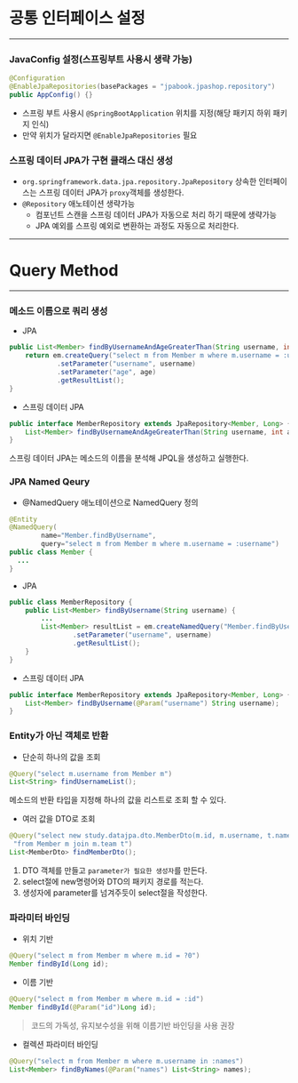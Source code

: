 # 공통 인터페이스 설정
***

### JavaConfig 설정(스프링부트 사용시 생략 가능)
```java
@Configuration
@EnableJpaRepositories(basePackages = "jpabook.jpashop.repository")
public AppConfig() {}
```
* 스프링 부트 사용시 `@SpringBootApplication` 위치를 지정(해당 패키지 하위 패키지 인식)
* 만약 위치가 달라지면 `@EnableJpaRepositories` 필요

### 스프링 데이터 JPA가 구현 클래스 대신 생성
* `org.springframework.data.jpa.repository.JpaRepository` 상속한 인터페이스는 스프링 데이터 JPA가 `proxy`객체를 생성한다.
* `@Repository` 애노테이션 생략가능
  * 컴포넌트 스캔을 스프링 데이터 JPA가 자동으로 처리 하기 때문에 생략가능
  * JPA 예외를 스프링 예외로 변환하는 과정도 자동으로 처리한다.
***
# Query Method
***
### 메소드 이름으로 쿼리 생성
* JPA 
```java
public List<Member> findByUsernameAndAgeGreaterThan(String username, int age) {
    return em.createQuery("select m from Member m where m.username = :username and m.age >:age")
            .setParameter("username", username)
            .setParameter("age", age)
            .getResultList();
}
```
* 스프링 데이터 JPA
```java
public interface MemberRepository extends JpaRepository<Member, Long> { 
    List<Member> findByUsernameAndAgeGreaterThan(String username, int age);
}
```
스프링 데이터 JPA는 메소드의 이름을 분석해 JPQL을 생성하고 실행한다.
### JPA Named Qeury
* @NamedQuery 애노테이션으로 NamedQuery 정의
```java
@Entity
@NamedQuery(
        name="Member.findByUsername", 
        query="select m from Member m where m.username = :username")
public class Member {
  ...
}
```
* JPA 
```java
public class MemberRepository { 
    public List<Member> findByUsername(String username) {
        ...
        List<Member> resultList = em.createNamedQuery("Member.findByUsername", Member.class)
                .setParameter("username", username)
                .getResultList();
    }
} 
```
* 스프링 데이터 JPA
```java
public interface MemberRepository extends JpaRepository<Member, Long> {
    List<Member> findByUsername(@Param("username") String username);
}
```

### Entity가 아닌 객체로 반환
* 단순히 하나의 값을 조회
```java
@Query("select m.username from Member m")
List<String> findUsernameList();
```
메소드의 반환 타입을 지정해 하나의 값을 리스트로 조회 할 수 있다.

* 여러 값을 DTO로 조회
```java
@Query("select new study.datajpa.dto.MemberDto(m.id, m.username, t.name) " +
 "from Member m join m.team t")
List<MemberDto> findMemberDto();
```
1. DTO 객체를 만들고 `parameter가 필요한 생성자`를 만든다.
2. select절에 new명령어와 DTO의 패키지 경로를 적는다.
3. 생성자에 parameter를 넘겨주듯이 select절을 작성한다.

### 파라미터 바인딩
* 위치 기반
```java
@Query("select m from Member m where m.id = ?0")
Member findById(Long id);
```
* 이름 기반
```java
@Query("select m from Member m where m.id = :id")
Member findById(@Param("id")Long id);
```
> 코드의 가독성, 유지보수성을 위해 이름기반 바인딩을 사용 권장
* 컬렉션 파라미터 바인딩
```java
@Query("select m from Member m where m.username in :names")
List<Member> findByNames(@Param("names") List<String> names);
```
